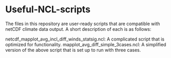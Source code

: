 # Useful-NCL-scripts

The files in this repository are user-ready scripts that are compatible with netCDF climate data output.
A short description of each is as follows:

netcdf_mapplot_avg_incl_diff_winds_statsig.ncl: A complicated script that is optimized for functionality.
mapplot_avg_diff_simple_3cases.ncl: A simplified version of the above script that is set up to run with three cases.
